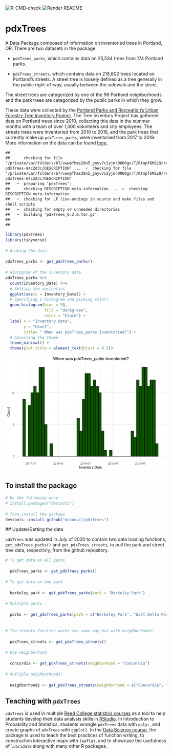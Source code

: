 
![R-CMD-check](https://github.com/mcconvil/pdxTrees/workflows/R-CMD-check/badge.svg)
![Render
README](https://github.com/mcconvil/pdxTrees/workflows/Render%20README/badge.svg)

# pdxTrees

A Data Package composed of information on inventoried trees in Portland,
OR. There are two datasets in the package:

  - `pdxTrees_parks`, which contains data on 25,534 trees from 174
    Portland parks.

  - `pdxTrees_streets`, which contains data on 218,602 trees located on
    Portland’s streets. A street tree is loosely defined as a tree
    generally in the public right-of-way, usually between the sidewalk
    and the street.

The street trees are categorized by one of the 96 Portland neighborhoods
and the park trees are categorized by the public parks in which they
grow.

These data were collected by the [Portland Parks and Recreation’s Urban
Forestry Tree Inventory
Project](https://www.portlandoregon.gov/parks/53181). The Tree Inventory
Project has gathered data on Portland trees since 2010, collecting this
data in the summer months with a team of over 1,300 volunteers and city
employees. The streets trees were inventoried from 2010 to 2016, and the
park trees that currently make up `pdxTrees_parks`, were inventoried
from 2017 to 2019. More information on the data can be found
[here](https://www.portlandoregon.gov/parks/article/501565).

    ## 
    ##      checking for file ‘/private/var/folders/b7/vwwpfhms28n5_gnyv7c2yjmr0000gn/T/Rtmpf6MSL9/remotesd21558139802/mcconvil-pdxTrees-84c2d3c/DESCRIPTION’ ...  ✓  checking for file ‘/private/var/folders/b7/vwwpfhms28n5_gnyv7c2yjmr0000gn/T/Rtmpf6MSL9/remotesd21558139802/mcconvil-pdxTrees-84c2d3c/DESCRIPTION’
    ##   ─  preparing ‘pdxTrees’:
    ##      checking DESCRIPTION meta-information ...  ✓  checking DESCRIPTION meta-information
    ##   ─  checking for LF line-endings in source and make files and shell scripts
    ##   ─  checking for empty or unneeded directories
    ##   ─  building ‘pdxTrees_0.2.0.tar.gz’
    ##      
    ## 

``` r
library(pdxTrees)
library(tidyverse)

# Grabing the data 

pdxTrees_parks <- get_pdxTrees_parks()

# Histogram of the inventory date 
pdxTrees_parks %>%   
  count(Inventory_Date) %>%  
  # Setting the aesthetics
  ggplot(aes(x = Inventory_Date)) +   
  # Specifying a histogram and picking color! 
  geom_histogram(bins = 50,               
                 fill = "darkgreen", 
                 color = "black") + 
  labs( x = "Inventory Date", 
        y = "Count", 
        title= " When was pdxTrees_parks Inventoried?") + 
  # Adjusting the theme 
  theme_minimal() + 
  theme(plot.title = element_text(hjust = 0.5))
```

![](README_files/figure-gfm/unnamed-chunk-2-1.png)<!-- -->

## To install the package

``` r
# Do the following once
# install.packages("devtools")

# Then install the package
devtools::install_github("mcconvil/pdxTrees")
```

  
\#\# Update/Getting the data

`pdxTrees` was updated in July of 2020 to contain two data loading
functions, `get_pdxTrees_parks()` and `get_pdxTrees_streets`, to pull
the park and street tree data, respectivly, from the github repository.

``` r
# To get data on all parks 

  pdxTrees_parks <- get_pdxTrees_parks()

# To get data on one park 

  berkeley_park <- get_pdxTrees_parks(park = "Berkeley Park")

# Multiple parks 

  parks <- get_pdxTrees_parks(park = c("Berkeley Park", "East Delta Park"))


# The streets function works the same way but with neighborhoods! 

  pdxTrees_streets <- get_pdxTrees_streets()

# One neighborhood 
  
  concordia <- get_pdxTrees_streets(neighborhood = "Concordia")
  
# Mutliple neighborhoods! 
  
  neighborhoods <- get_pdxTrees_streets(neighborhood = c("Concordia", "Eastmoreland", "Sunnyside"))
```

## Teaching with `pdxTrees`

`pdxTrees` is used in multiple [Reed College statistics
courses](https://www.reed.edu/math/courses.html) as a tool to help
students develop their data analysis skills in
[RStudio](https://rstudio.com/). In Introduction to Probability and
Statistics, students wrangle `pdxTrees` data with `dplyr`, and create
graphs of `pdxTrees` with `ggplot2`. In the [Data Science
course](https://github.com/Reed-Statistics/math241s20), the package is
used to teach the best practices of function writing, to construction
interactive maps with `leaflet`, and to showcase the usefulness of
`lubridate` along with many other R packages.
